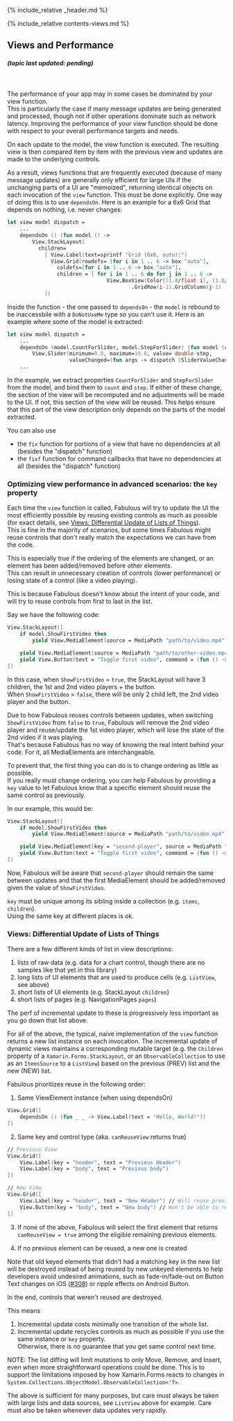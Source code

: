 {% include_relative _header.md %}

{% include_relative contents-views.md %}

Views and Performance
------
##### (topic last updated: pending)
<br /> 

The performance of your app may in some cases be dominated by your view function.  
This is particularly the case if many  message updates are being generated and processed, though not if other operations dominate such as network latency.
Improving the performance of your view function should be done with respect to your overall performance targets and needs.

On each update to the model, the view function is executed. The resulting view is then compared item by item with the previous view
and updates are made to the underlying controls.

As a result, views functions that are frequently executed (because of many message updates) are generally only
efficient for large UIs if the unchanging parts of a UI are "memoized", returning identical
objects on each invocation of the `view` function. 
This must be done explicitly. One way of doing this is to use `dependsOn`.
Here is an example for a 6x6 Grid that depends on nothing, i.e. never changes:
```fsharp
let view model dispatch =
    ...
    dependsOn () (fun model () -> 
        View.StackLayout(
          children=
            [ View.Label(text=sprintf "Grid (6x6, auto):")
              View.Grid(rowdefs= [for i in 1 .. 6 -> box "auto"],
                coldefs=[for i in 1 .. 6 -> box "auto"], 
                children = [ for i in 1 .. 6 do for j in 1 .. 6 -> 
                                View.BoxView(Color((1.0/float i), (1.0/float j), (1.0/float (i+j)), 1.0) )
                                        .GridRow(i-1).GridColumn(j-1) ] )
            ])
```
Inside the function - the one passed to `dependsOn` - the `model` is rebound to be inaccessbile with a `DoNotUseMe` type so you can't use it. Here is an example where some of the model is extracted:
```fsharp
let view model dispatch =
    ...
    dependsOn (model.CountForSlider, model.StepForSlider) (fun model (count, step) -> 
        View.Slider(minimum=0.0, maximum=10.0, value= double step, 
                    valueChanged=(fun args -> dispatch (SliderValueChanged (int (args.NewValue + 0.5)))))) 
    ...
```
In the example, we extract properties `CountForSlider` and `StepForSlider` from the model, and bind them to `count` and `step`.  If either of these change, the section of the view will be recomputed and no adjustments will be made to the UI.
If not, this section of the view will be reused. This helps ensure that this part of the view description only depends on the parts of the model extracted.

You can also use 
* the `fix` function for portions of a view that have no dependencies at all (besides the "dispatch" function)
* the `fixf` function for command callbacks that have no dependencies at all (besides the "dispatch" function)

### Optimizing view performance in advanced scenarios: the `key` property

Each time the `view` function is called, Fabulous will try to update the UI the most efficiently possible by reusing existing controls as much as possible (for exact details, see [Views: Differential Update of Lists of Things](#views-differential-update-of-lists-of-things)).  
This is fine in the majority of scenarios, but some times Fabulous might reuse controls that don't really match the expectations we can have from the code.  

This is especially true if the ordering of the elements are changed, or an element has been added/removed before other elements.  
This can result in unnecessary creation of controls (lower performance) or losing state of a control (like a video playing).

This is because Fabulous doesn't know about the intent of your code, and will try to reuse controls from first to last in the list.

Say we have the following code:

```fsharp
View.StackLayout([
    if model.ShowFirstVideo then
        yield View.MediaElement(source = MediaPath "path/to/video.mp4")

    yield View.MediaElement(source = MediaPath "path/to/other-video.mp4")
    yield View.Button(text = "Toggle first video", command = (fun () -> dispatch ToggleFirstVideo))
])
```

In this case, when `ShowFirstVideo` = `true`, the StackLayout will have 3 children, the 1st and 2nd video players + the button.  
When `ShowFirstVideo` = `false`, there will be only 2 child left, the 2nd video player and the button.

Due to how Fabulous reuses controls between updates, when switching `ShowFirstVideo` from `false` to `true`, Fabulous will remove the 2nd video player and reuse/update the 1st video player, which will lose the state of the 2nd video if it was playing.  
That's because Fabulous has no way of knowing the real intent behind your code. For it, all MediaElements are interchangeable.

To prevent that, the first thing you can do is to change ordering as little as possible.  
If you really must change ordering, you can help Fabulous by providing a `key` value to let Fabulous know that a specific element should reuse the same control as previously.

In our example, this would be:

```fsharp
View.StackLayout([
    if model.ShowFirstVideo then
        yield View.MediaElement(source = MediaPath "path/to/video.mp4")

    yield View.MediaElement(key = "second-player", source = MediaPath "path/to/other-video.mp4")
    yield View.Button(text = "Toggle first video", command = (fun () -> dispatch ToggleFirstVideo))
])
```

Now, Fabulous will be aware that `second-player` should remain the same between updates and that the first MediaElement should be added/removed given the value of `ShowFirstVideo`.

`key` must be unique among its sibling inside a collection (e.g. `items`, `children`).  
Using the same key at different places is ok.
   
### Views: Differential Update of Lists of Things

There are a few different kinds of list in view descriptions:
1. lists of raw data (e.g. data for a chart control, though there are no samples like that yet in this library)
2. long lists of UI elements that are used to produce cells (e.g. `ListView`, see above)
3. short lists of UI elements (e.g. StackLayout `children`)
4. short lists of pages (e.g. NavigationPages `pages`)

The perf of incremental update to these is progressively less important as you go down that list above.  

For all of the above, the typical, naive implementation of the `view` function returns a new list
instance on each invocation. The incremental update of dynamic views maintains a corresponding mutable target
(e.g. the `Children` property of a `Xamarin.Forms.StackLayout`, or an `ObservableCollection` to use as an `ItemsSource` to a `ListView`) based on the previous (PREV) list and the new (NEW) list.

Fabulous prioritizes reuse in the following order:
1. Same ViewElement instance (when using dependsOn)
```fsharp
View.Grid([
    dependsOn () (fun _ _ -> View.Label(text = "Hello, World!"))
])
```

2. Same key and control type (aka. `canReuseView` returns true)

```fsharp
// Previous View
View.Grid([
    View.Label(key = "header", text = "Previous Header")
    View.Label(key = "body", text = "Previous body")
])

// New View
View.Grid([
    View.Label(key = "header", text = "New Header") // Will reuse previous header
    View.Button(key = "body", text = "New body") // Won't be able to reuse previous body since Label != Button
])
```

3. If none of the above, Fabulous will select the first element that returns `canReuseView = true` among the eligible remaining previous elements.

4. If no previous element can be reused, a new one is created

Note that old keyed elements that didn't had a matching key in the new list will be destroyed instead of being reused by new unkeyed elements to help developers avoid undesired animations, such as fade-in/fade-out on Button Text changes on iOS ([#308](https://github.com/fsprojects/Fabulous/issues/308)) or ripple effects on Android Button.

In the end, controls that weren't reused are destroyed.

This means
1. Incremental update costs minimally one transition of the whole list.
2. Incremental update recycles controls as much as possible if you use the same instance or `key` property.  
   Otherwise, there is no guarantee that you get same control next time.

NOTE: The list diffing will limit mutations to only Move, Remove, and Insert, even when more straightforward operations could be done.
This is to support the limitations imposed by how Xamarin.Forms reacts to changes in `System.Collections.ObjectModel.ObservableCollection<'T>`.

The above is sufficient for many purposes, but care must always be taken with large lists and data sources, see `ListView` above for example.  Care must also be taken whenever data updates very rapidly.


